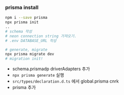 ### prisma install

```bash
npm i --save prisma
npx prisma init
..
# schema 작성
# neon connection string 가져오기.
# .env DATABASE_URL 작성

# generate, migrate
npx prisma migrate dev
# migration init!
```

- schema.prismadp driverAdapters 추가
- `npx prisma generate` 실행
- `src/types/declaration.d.ts` 에서 global.prisma cnrk
- prisma 추가
